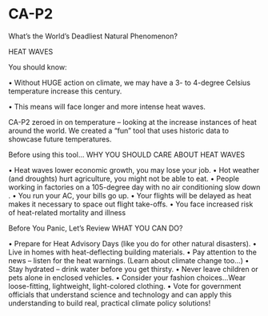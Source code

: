 # CA-P2
What’s the World’s Deadliest Natural Phenomenon?

HEAT WAVES

You should know:

•	Without HUGE action on climate, we may have a 3- to 4-degree Celsius temperature increase this century.  

•	This means will face longer and more intense heat waves.

CA-P2 zeroed in on temperature – looking at the increase instances of heat around the world. We created a “fun” tool that uses historic data to showcase future temperatures.


Before using this tool…
WHY YOU SHOULD CARE ABOUT HEAT WAVES

•	Heat waves lower economic growth, you may lose your job.
•	Hot weather (and droughts) hurt agriculture, you might not be able to eat.
•	People working in factories on a 105-degree day with no air conditioning slow down . 
•	You run your AC, your bills go up. 
•	Your flights will be delayed as heat makes it necessary to space out flight take-offs. 
•	You face increased risk of heat-related mortality and illness

Before You Panic, Let’s Review 
WHAT YOU CAN DO?

•	Prepare for Heat Advisory Days (like you do for other natural disasters).
•	Live in homes with heat-deflecting building materials. 
•	Pay attention to the news – listen for the heat warnings. (Learn about climate change too…)
•	Stay hydrated – drink water before you get thirsty. 
•	Never leave children or pets alone in enclosed vehicles.
•	Consider your fashion choices…Wear loose-fitting, lightweight, light-colored clothing. 
•	Vote for government officials that understand science and technology and can apply this understanding to build real, practical climate policy solutions! 

